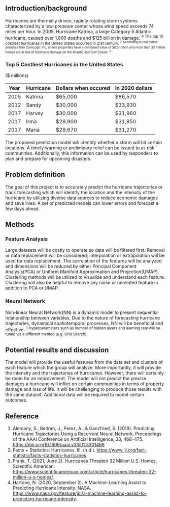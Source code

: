 ## Introduction/background
Hurricanes are thermally driven, rapidly rotating storm systems characterized by a low-pressure center whose wind speed exceeds 74 miles per hour. In 2005, Hurricane Katrina, a large Category 5 Atlantic hurricane, caused over 1,800 deaths and $125 billion in damage. <sup>4 The top 10 costliest hurricanes in the United States occurred in 21st century. <sup>2 According to real estate analytics firm CoreLogic Inc, at-risk properties have a combined value of $8.5 trillion and more than 32 million homes are at risk of hurricane damage on the Atlantic and Gulf Coasts. <sup>3

### Top 5 Costliest Hurricanes in the United States
($ millions)

|Year|Hurricane|Dollars when occured|In 2020 dollars|
|----|---------|--------------------|---------------|
|2005| Katrina |       $65,000      |    $86,570    |
|2012| Sandy   |       $30,000      |    $33,930    |
|2017| Harvey  |       $30,000      |    $31,960    |
|2017| Irma    |       $29,900      |    $31,850    |
|2017| Maria   |       $29,670      |    $31,270    |

The proposed prediction model will identify whether a storm will hit certain locations. A timely warning or preliminary relief can be issued to at-risk communities. Additionally, this information can be used by responders to plan and prepare for upcoming disasters.

## Problem definition
The goal of this project is to accurately predict the hurricane trajectories or track forecasting which will identify the location and the intensity of the hurricane by utilizing diverse data sources to reduce economic damages and save lives. A set of predicted models can lower errors and forecast a few days ahead.

## Methods
### Feature Analysis
Large datasets will be costly to operate so data will be filtered first. Removal or data replacement will be considered; interpolation or extrapolation will be used for data replacement. The correlation of the features will be analyzed and dimensions will be reduced by either Principal Component Analysis(PCA) or Uniform Manifold Approximation and Projection(UMAP). Clustering methods will be utilized to visualize and understand each feature. Clustering will also be helpful to remove any noise or unrelated feature in addition to PCA or UMAP.

### Neural Network
Non-linear Neural Network(NN) is a dynamic model to present sequential relationship between variables. Due to the nature of forecasting hurricane trajectories, dynamical spatiotemporal processes, NN will be beneficial and effective. <sup>1 Hyperparameters such as number of hidden layers and learning rate will be tuned via a different method (e.g. Grid Search).

## Potential results and discussion
The model will provide the useful features from the data set and clusters of each feature which the group will analyze. More importantly, it will provide the intensity and the trajectories of hurricanes. However, there will certainly be room for an improvement. The model will not predict the precise damages a hurricane will inflict on certain communities in terms of property damage and loss of life. It will be challenging to produce those results with the same dataset. Additional data will be required to model certain outcomes.

## Reference
1. Alemany, S., Beltran, J., Perez, A., &amp; Ganzfried, S. (2019). Predicting Hurricane Trajectories Using a Recurrent Neural Network. Proceedings of the AAAI Conference on Artificial Intelligence, 33, 468–475. https://doi.org/10.1609/aaai.v33i01.3301468 
2. Facts + Statistics: Hurricanes. III. (n.d.). https://www.iii.org/fact-statistic/facts-statistics-hurricanes.
3. Frank, T. (2021, June 2). Hurricanes Threaten 32 Million U.S. Homes. Scientific American. https://www.scientificamerican.com/article/hurricanes-threaten-32-million-u-s-homes/.
4. Hartono, N. (2020, September 2). A Machine-Learning Assist to Predicting Hurricane Intensity. NASA. https://www.nasa.gov/feature/jpl/a-machine-learning-assist-to-predicting-hurricane-intensity.
